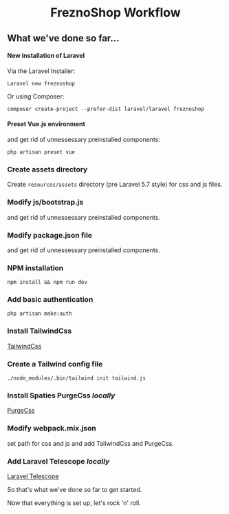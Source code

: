 <h1 align="center">FreznoShop Workflow</h1>

## What we've done so far...

#### New installation of Laravel
Via the Laravel Installer:

```
Laravel new freznoshop
```

Or using Composer:

```composer create-project --prefer-dist laravel/laravel freznoshop```

#### Preset Vue.js environment
and get rid of unnessessary preinstalled components:

```php artisan preset vue```

### Create assets directory
Create `resources/assets` directory (pre Laravel 5.7 style) for css and js files.

### Modify js/bootstrap.js
and get rid of unnessessary preinstalled components.

### Modify package.json file
and get rid of unnessessary preinstalled components.

### NPM installation
```npm install && npm run dev```

### Add basic authentication
```php artisan make:auth```

### Install TailwindCss
[TailwindCss](https://tailwindcss.com/docs/installation)

### Create a Tailwind config file
```./node_modules/.bin/tailwind init tailwind.js```

### Install Spaties PurgeCss _locally_
[PurgeCss](https://github.com/spatie/laravel-mix-purgecss)

### Modify webpack.mix.json
set path for css and js and add TailwindCss and PurgeCss.

### Add Laravel Telescope _locally_
[Laravel Telescope](https://laravel.com/docs/5.7/telescope)


So that's what we've done so far to get started.

Now that everything is set up, let's rock 'n' roll.
